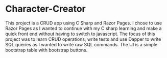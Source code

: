 # Character-Creator
This project is a CRUD app using C Sharp and Razor Pages. I chose to use Razor Pages as I wanted to continue with my C sharp learning and make a quick front end without having to switch to javascript. The focus of this project was to learn CRUD operations, write tests and use Dapper to write SQL queries as I wanted to write raw SQL commands. The UI is a simple bootstrap table with bootstrap buttons.
